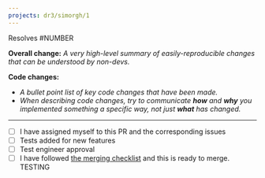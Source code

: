 ```yaml
---
projects: dr3/simorgh/1
---
```


Resolves #NUMBER

**Overall change:** _A very high-level summary of easily-reproducible changes that can be understood by non-devs._

**Code changes:**

- _A bullet point list of key code changes that have been made._
- _When describing code changes, try to communicate **how** and **why** you implemented something a specific way, not just **what** has changed._

---

- [ ] I have assigned myself to this PR and the corresponding issues
- [ ] Tests added for new features
- [ ] Test engineer approval
- [ ] I have followed [the merging checklist](https://github.com/bbc/simorgh-infrastructure/blob/latest/documentation/MERGE_PROCESS.md) and this is ready to merge.
 TESTING
